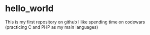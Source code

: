 # hello_world
This is my first repository on github
I like spending time on codewars (practicing C and PHP as my main languages)
